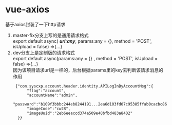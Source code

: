 # vue-axios
基于axios封装了一下http请求

1. master-fix分支上写的是通用请求格式  
	export default async( ***url:any***, params:any = {}, method = 'POST', isUpload = false) =>{...}
2. dev分支上是定制版的请求格式  
	export default async(params:any = {} , method = 'POST', isUpload = false) =>{...}  
    因为该项目请求url是一样的，后台根据params里的key去判断该请求消息的作用
    ```
     {"com.syscxp.account.header.identity.APILogInByAccountMsg":{
          "flag":"account",
          "accountName":"admin",
          "password":"b109f3bbbc244eb8244191...2ea6d103fd07c95385ffab0cacbc86",
          "imageCode":"cw28",
          "imageUuid":"2eb6eeaccd374a509e40bfbd483a8402"
      }}
      ```
